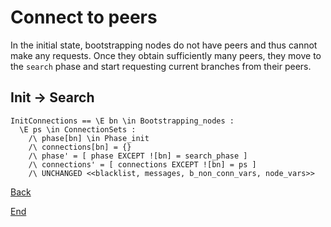 # Connect to peers

In the initial state, bootstrapping nodes do not have peers and thus cannot make any requests. Once they obtain sufficiently many peers, they move to the `search` phase and start requesting current branches from their peers.

## Init -> Search

```
InitConnections == \E bn \in Bootstrapping_nodes :
  \E ps \in ConnectionSets :
    /\ phase[bn] \in Phase_init
    /\ connections[bn] = {}
    /\ phase' = [ phase EXCEPT ![bn] = search_phase ]
    /\ connections' = [ connections EXCEPT ![bn] = ps ]
    /\ UNCHANGED <<blacklist, messages, b_non_conn_vars, node_vars>>
```

[Back](../phase_diagram_vertical.dot.svg)

[End](../final.html)
